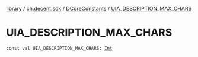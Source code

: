[library](../../index.md) / [ch.decent.sdk](../index.md) / [DCoreConstants](index.md) / [UIA_DESCRIPTION_MAX_CHARS](./-u-i-a_-d-e-s-c-r-i-p-t-i-o-n_-m-a-x_-c-h-a-r-s.md)

# UIA_DESCRIPTION_MAX_CHARS

`const val UIA_DESCRIPTION_MAX_CHARS: `[`Int`](https://kotlinlang.org/api/latest/jvm/stdlib/kotlin/-int/index.html)